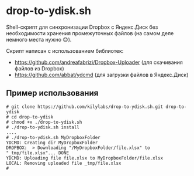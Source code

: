 # drop-to-ydisk.sh
Shell-скрипт для синхронизации Dropbox с Яндекс.Диск без необходимости хранения промежуточных файлов (на самом деле немного места нужно 😊).

Скрипт написан с использованием библиотек:
- https://github.com/andreafabrizi/Dropbox-Uploader (для скачивания файлов из Dropbox)
- https://github.com/abbat/ydcmd (для загрузки файлов в Яндекс.Диск)

## Пример использования

```shell
# git clone https://github.com/kilylabs/drop-to-ydisk.sh.git drop-to-ydisk
# cd drop-to-ydisk
# chmod +x ./drop-to-ydisk.sh
# ./drop-to-ydisk.sh install
....
# ./drop-to-ydisk.sh MyDropboxFolder
YDCMD: Creating dir MyDropboxFolder
DROPBOX:  > Downloading "/MyDropboxFolder/file.xlsx" to "_tmp/file.xlsx"... DONE
YDCMD: Uploading file file.xlsx to MyDropboxFolder/file.xlsx
LOCAL: Removing uploaded file _tmp/file.xlsx
#
```
